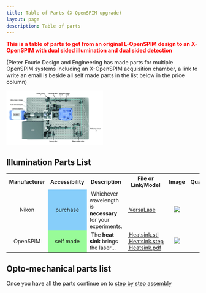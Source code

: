 ```yaml
---
title: Table of Parts (X-OpenSPIM upgrade)
layout: page
description: Table of parts
---
```

<span style="color:#FF0000; font-weight:bold"> This is a table of parts to get from an original L-OpenSPIM design to an X-OpenSPIM with dual sided illumination and dual sided detection</span> 

(Pieter Fourie Design and Engineering has made parts for multiple OpenSPIM systems including an X-OpenSPIM acquisition chamber, a link to write an email is beside all self made parts in the list below in the price column)

<img src="images/X-OpenSPIM_rendering_topview.jpg" width="50%">

## Illumination Parts List

<table>
<tr class="header">
<th>Manufacturer</th>
<th>Accessibility</th>
<th>Description</th>
<th>File or Link/Model</th>
<th>Image</th>
<th>Quantity</th>
<th>Price (EUR)</th>
</tr>

<tr class="odd">

<td align="center">Nikon</td>

<td align="center" bgcolor="#87CEFA">purchase</td>

<td> &nbsp;Whichever wavelength is <strong>necessary</strong> for your experiments.</td>

<td> <a href="http://www.vortranlaser.com/">&nbsp;VersaLase</a></td>

<td align="center"><img src="images/Versa-final-sm.jpg" width="50%"></td>

<td align="center">1</td>

<td align="center">200</td>

</tr>

<tr class="even">

<td align="center">OpenSPIM</td>

<td align="center" bgcolor="#98FB98">self made</td>
<td> &nbsp;The <strong>heat sink</strong> brings the laser...</td>

<td>
<a href="models/OpenSPIM_Cube-Laser_Heatsink.STL">&nbsp;Heatsink.stl</a><br/>
<a href="models/OpenSPIM_Cube-Laser_Heatsink.STEP">&nbsp;Heatsink.step</a><br/>
<a href="documents/OpenSPIM_Cube-Laser_Heatsink.PDF">&nbsp;Heatsink.pdf</a>
</td>

<td align="center"><img src="images/Laser_heatsink.jpg" width="70%"></td>

<td align="center">1</td>

<td align="center">70,<br><a href="mailto:wwwpfdecouk@gmail.com?Subject=Production%20of%20___%20laser%20heatsink%20for%20the%20OpenSPIM%20system">email vendo </a></td>

</tr>

</table>

## Opto-mechanical parts list


</table>

Once you have all the parts continue on to [step by step assembly](Step_by_step_assembly)
